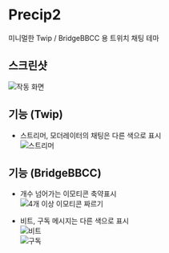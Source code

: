 # Precip2
미니멀한 Twip / BridgeBBCC 용 트위치 채팅 테마

## 스크린샷
![작동 화면](https://i.imgur.com/1Q7D3Sk.gif)

## 기능 (Twip)
* 스트리머, 모더레이터의 채팅은 다른 색으로 표시  
![스트리머](https://i.imgur.com/Dwi7NYs.png)

## 기능 (BridgeBBCC)

* 개수 넘어가는 이모티콘 축약표시  
![4개 이상 이모티콘 짜르기](https://i.imgur.com/vMY6qbG.png)

* 비트, 구독 메시지는 다른 색으로 표시  
![비트](https://i.imgur.com/EaR2wkd.png)  
![구독](https://i.imgur.com/04G1Rfm.png)  
